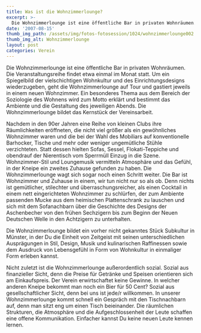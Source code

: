 ```yaml
---
title: Was ist die Wohnzimmerlounge?
excerpt: >-
  Die Wohnzimmerlounge ist eine öffentliche Bar in privaten Wohnräumen. Wenn Du mehr erfahren willst, klicke auf diesen Artikel.
date: '2007-08-15'
thumb_img_path: /assets/img/fotos-fotosession/1024/wohnzimmerlounge002.jpg
thumb_img_alt: Wohnzimmerlounge
layout: post
categories: Verein
---
```


Die Wohnzimmerlounge ist eine öffentliche Bar in privaten Wohnräumen. Die Veranstaltungsreihe findet etwa einmal im Monat statt. Um ein Spiegelbild der vielschichtigen Wohnkultur und des Einrichtungsdesigns wiederzugeben, geht die Wohnzimmerlounge auf Tour und gastiert jeweils in einem neuen Wohnzimmer. Ein besonderes Thema aus dem Bereich der Soziologie des Wohnens wird zum Motto erklärt und bestimmt das Ambiente und die Gestaltung des jeweiligen Abends. Die Wohnzimmerlounge bildet das Kernstück der Vereinsarbeit.

Nachdem in den 90er Jahren eine Reihe von kleinen Clubs ihre Räumlichkeiten eröffneten, die nicht viel größer als ein gewöhnliches Wohnzimmer waren und die bei der Wahl des Mobiliars auf konventionelle Barhocker, Tische und mehr oder weniger ungemütliche Stühle verzichteten. Statt dessen hielten Sofas, Sessel, Flokati-Teppiche und obendrauf der Nierentisch vom Sperrmüll Einzug in die Szene. Wohnzimmer-Stil und Loungemusik vermitteln Atmosphäre und das Gefühl, in der Kneipe ein zweites Zuhause gefunden zu haben. Die Wohnzimmerlounge wagt sich sogar noch einen Schritt weiter. Die Bar ist Wohnzimmer und Zuhause in einem, wir tun nicht nur so als ob. Denn nichts ist gemütlicher, stilechter und überraschungsreicher, als einen Cocktail in einem nett eingerichteten Wohnzimmer zu schlürfen, der zum Ambiente passenden Mucke aus dem heimischen Plattenschrank zu lauschen und sich mit dem Sofanachbarn über die Geschichte des Designs der Aschenbecher von den frühen Sechzigern bis zum Beginn der Neuen Deutschen Welle in den Achtzigern zu unterhalten.

Die Wohnzimmerlounge bildet ein vorher nicht gekanntes Stück Subkultur in Münster, in der Du die Einheit von Zeitgeist mit seinen unterschiedlichen Ausprägungen in Stil, Design, Musik und kulinarischen Raffinessen sowie dem Ausdruck von Lebensgefühl in Form von Wohnkultur in einmaliger Form erleben kannst.

Nicht zuletzt ist die Wohnzimmerlounge außerordentlich sozial. Sozial aus finanzieller Sicht, denn die Preise für Getränke und Speisen orientieren sich am Einkaufspreis. Der Verein erwirtschaftet keine Gewinne. In welcher anderen Kneipe bekommt man noch ein Bier für 50 Cent?
Sozial aus gesellschaftlicher Sicht, denn bei uns ist jede/r willkommen. In unserer Wohnzimmerlounge kommt schnell ein Gespräch mit den Tischnachbarn auf, denn man sitzt eng um einen Tisch beieinander. Die räumlichen Strukturen, die Atmosphäre und die Aufgeschlossenheit der Leute schaffen eine offene Kommunikation. Einfacher kannst Du keine neuen Leute kennen lernen.

